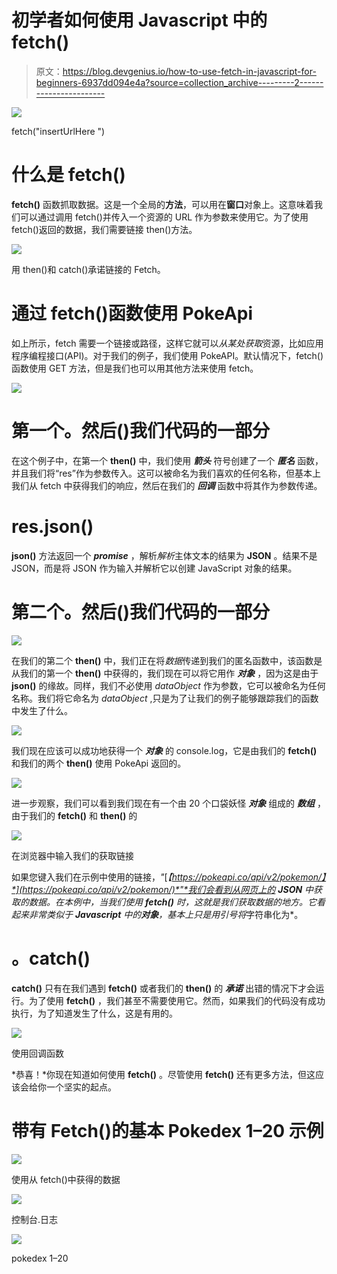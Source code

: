 # 初学者如何使用 Javascript 中的 fetch()

> 原文：<https://blog.devgenius.io/how-to-use-fetch-in-javascript-for-beginners-6937dd094e4a?source=collection_archive---------2----------------------->

![](img/8f2d163b62c5bbf30e0802e7a128c655.png)

fetch("insertUrlHere ")

# 什么是 fetch()

**fetch()** 函数抓取数据。这是一个全局的**方法**，可以用在**窗口**对象上。这意味着我们可以通过调用 fetch()并传入一个资源的 URL 作为参数来使用它。为了使用 fetch()返回的数据，我们需要链接 then()方法。

![](img/8265b46be861ff3b0a77dfce488ca3c5.png)

用 then()和 catch()承诺链接的 Fetch。

# 通过 fetch()函数使用 PokeApi

如上所示，fetch 需要一个链接或路径，这样它就可以*从某处获取*资源，比如应用程序编程接口(API)。对于我们的例子，我们使用 PokeAPI。默认情况下，fetch()函数使用 GET 方法，但是我们也可以用其他方法来使用 fetch。

![](img/7c4d32bb204fcedaf5ff10a295c8ec36.png)

# 第一个。然后()我们代码的一部分

在这个例子中，在第一个 **then()** 中，我们使用 ***箭头*** 符号创建了一个 ***匿名*** 函数，并且我们将“res”作为参数传入。这可以被命名为我们喜欢的任何名称，但基本上我们从 fetch 中获得我们的响应，然后在我们的 ***回调*** 函数中将其作为参数传递。

# res.json()

**json()** 方法返回一个 ***promise*** ，解析*解析*主体文本的结果为 **JSON** 。结果不是 JSON，而是将 JSON 作为输入并解析它以创建 JavaScript 对象的结果。

# **第二个。然后()我们代码的一部分**

![](img/1cac784b17e45cf9a6598f8144cd12b8.png)

在我们的第二个 **then()** 中，我们正在将*数据*传递到我们的匿名函数中，该函数是从我们的第一个 **then()** 中获得的，我们现在可以将它用作 ***对象*** ，因为这是由于 **json()** 的缘故。同样，我们不必使用 *dataObject* 作为参数，它可以被命名为任何名称。我们将它命名为 *dataObject* ,只是为了让我们的例子能够跟踪我们的函数中发生了什么。

![](img/454f5c834f1ece7db0850fde37292539.png)

我们现在应该可以成功地获得一个 ***对象*** 的 console.log，它是由我们的 **fetch()** 和我们的两个 **then()** 使用 PokeApi 返回的。

![](img/2da9afd758bd1dcc04b60caa9764ddf3.png)

进一步观察，我们可以看到我们现在有一个由 20 个口袋妖怪 ***对象*** 组成的 ***数组*** ，由于我们的 **fetch()** 和 **then()** 的

![](img/029e47193a87a7d3b2aa3b9f6b7192da.png)

在浏览器中输入我们的获取链接

如果您键入我们在示例中使用的链接，*"*[*【https://pokeapi.co/api/v2/pokemon/】*](https://pokeapi.co/api/v2/pokemon/)*"*我们会看到从网页上的 **JSON** 中获取的数据。在本例中，当我们使用 **fetch()** 时，这就是我们获取数据的地方。它看起来非常类似于 **Javascript** 中的**对象**，基本上只是用引号将*字符串化为*。

# 。catch()

**catch()** 只有在我们遇到 **fetch()** 或者我们的 **then()** 的 ***承诺*** 出错的情况下才会运行。为了使用 **fetch()** ，我们甚至不需要使用它。然而，如果我们的代码没有成功执行，为了知道发生了什么，这是有用的。

![](img/efe922df2212f26072131ff8f7c16603.png)

使用回调函数

*恭喜！*你现在知道如何使用 **fetch()** 。尽管使用 **fetch()** 还有更多方法，但这应该会给你一个坚实的起点。

# 带有 Fetch()的基本 Pokedex 1–20 示例

![](img/551cf0e420ca8b89a9d0fc34d2c6996c.png)

使用从 fetch()中获得的数据

![](img/81b7e14610720eeb3f59cabbcd3b2273.png)

控制台.日志

![](img/775146d3f83b559c5733e157ca426e62.png)

pokedex 1–20